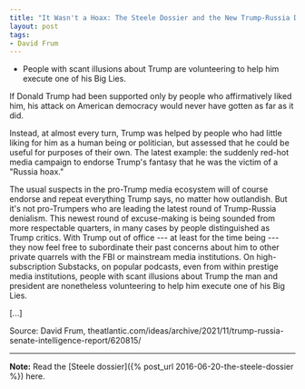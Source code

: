 ```yaml
---
title: "It Wasn't a Hoax: The Steele Dossier and the New Trump-Russia Denialists"
layout: post
tags:
- David Frum
---
```


- People with scant illusions about Trump are volunteering to help him execute one of his Big Lies.

If Donald Trump had been supported only by people who affirmatively liked him, his attack on American democracy would never have gotten as far as it did.

Instead, at almost every turn, Trump was helped by people who had little liking for him as a human being or politician, but assessed that he could be useful for purposes of their own. The latest example: the suddenly red-hot media campaign to endorse Trump's fantasy that he was the victim of a "Russia hoax."

The usual suspects in the pro-Trump media ecosystem will of course endorse and repeat everything Trump says, no matter how outlandish. But it's not pro-Trumpers who are leading the latest round of Trump-Russia denialism. This newest round of excuse-making is being sounded from more respectable quarters, in many cases by people distinguished as Trump critics. With Trump out of office --- at least for the time being --- they now feel free to subordinate their past concerns about him to other private quarrels with the FBI or mainstream media institutions. On high-subscription Substacks, on popular podcasts, even from within prestige media institutions, people with scant illusions about Trump the man and president are nonetheless volunteering to help him execute one of his Big Lies.

[...]

Source: David Frum, theatlantic.com/ideas/archive/2021/11/trump-russia-senate-intelligence-report/620815/

---

**Note:** Read the [Steele dossier]({% post_url 2016-06-20-the-steele-dossier %}) here.
